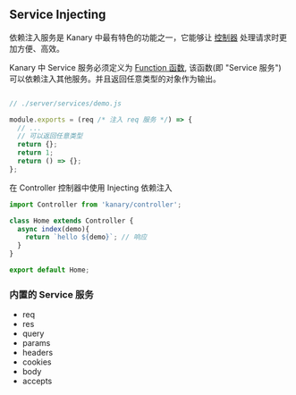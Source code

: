 ## Service Injecting

依赖注入服务是 Kanary 中最有特色的功能之一，它能够让 [控制器](./controller.md) 处理请求时更加方便、高效。

Kanary 中 Service 服务必须定义为 [Function 函数](https://developer.mozilla.org/en-US/docs/Web/JavaScript/Reference/Global_Objects/Function), 该函数(即 "Service 服务") 可以依赖注入其他服务。并且返回任意类型的对象作为输出。

```js

// ./server/services/demo.js

module.exports = (req /* 注入 req 服务 */) => {
  // ...
  // 可以返回任意类型
  return {}; 
  return 1;
  return () => {};
};
```

在 Controller 控制器中使用 Injecting 依赖注入

```js
import Controller from 'kanary/controller';

class Home extends Controller {
  async index(demo){
    return `hello ${demo}`; // 响应
  }
}

export default Home;
```

### 内置的 Service 服务

+ req
+ res
+ query
+ params
+ headers
+ cookies
+ body
+ accepts